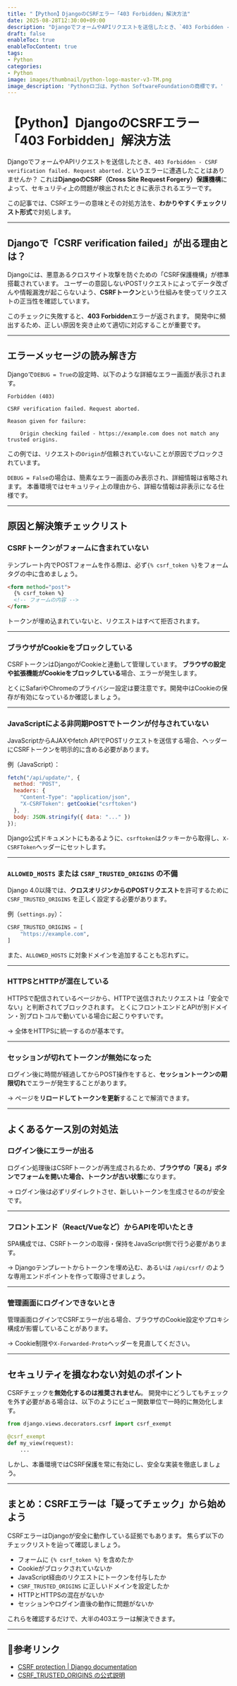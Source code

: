 ```yaml
---
title: "【Python】DjangoのCSRFエラー「403 Forbidden」解決方法"
date: 2025-08-28T12:30:00+09:00
description: "DjangoでフォームやAPIリクエストを送信したとき、`403 Forbidden - CSRF verification failed. Request aborted.` というエラーに遭遇したことはありませんか？"
draft: false
enableToc: true
enableTocContent: true
tags: 
- Python
categories: 
- Python
image: images/thumbnail/python-logo-master-v3-TM.png
image_description: 'Pythonロゴは、Python SoftwareFoundationの商標です。'
---
```


# 【Python】DjangoのCSRFエラー「403 Forbidden」解決方法

DjangoでフォームやAPIリクエストを送信したとき、`403 Forbidden - CSRF verification failed. Request aborted.` というエラーに遭遇したことはありませんか？
これは**DjangoのCSRF（Cross Site Request Forgery）保護機構**によって、セキュリティ上の問題が検出されたときに表示されるエラーです。

この記事では、CSRFエラーの意味とその対処方法を、**わかりやすくチェックリスト形式**で対処します。

---

## Djangoで「CSRF verification failed」が出る理由とは？

Djangoには、悪意あるクロスサイト攻撃を防ぐための「CSRF保護機構」が標準搭載されています。
ユーザーの意図しないPOSTリクエストによってデータ改ざんや情報漏洩が起こらないよう、**CSRFトークン**という仕組みを使ってリクエストの正当性を確認しています。

このチェックに失敗すると、**403 Forbidden**エラーが返されます。
開発中に頻出するため、正しい原因を突き止めて適切に対応することが重要です。

---

## エラーメッセージの読み解き方

Djangoで`DEBUG = True`の設定時、以下のような詳細なエラー画面が表示されます。

```
Forbidden (403)

CSRF verification failed. Request aborted.

Reason given for failure:

    Origin checking failed - https://example.com does not match any trusted origins.
```

この例では、リクエストの`Origin`が信頼されていないことが原因でブロックされています。

`DEBUG = False`の場合は、簡素なエラー画面のみ表示され、詳細情報は省略されます。
本番環境ではセキュリティ上の理由から、詳細な情報は非表示になる仕様です。

---

## 原因と解決策チェックリスト

### CSRFトークンがフォームに含まれていない

テンプレート内でPOSTフォームを作る際は、必ず`{% csrf_token %}`をフォームタグの中に含めましょう。

```html
<form method="post">
  {% csrf_token %}
  <!-- フォームの内容 -->
</form>
```

トークンが埋め込まれていないと、リクエストはすべて拒否されます。

---

### ブラウザがCookieをブロックしている

CSRFトークンはDjangoがCookieと連動して管理しています。
**ブラウザの設定や拡張機能がCookieをブロックしている**場合、エラーが発生します。

とくにSafariやChromeのプライバシー設定は要注意です。開発中はCookieの保存が有効になっているか確認しましょう。

---

### JavaScriptによる非同期POSTでトークンが付与されていない

JavaScriptからAJAXやfetch APIでPOSTリクエストを送信する場合、ヘッダーにCSRFトークンを明示的に含める必要があります。

例（JavaScript）：

```js
fetch("/api/update/", {
  method: "POST",
  headers: {
    "Content-Type": "application/json",
    "X-CSRFToken": getCookie("csrftoken")
  },
  body: JSON.stringify({ data: "..." })
});
```

Django公式ドキュメントにもあるように、`csrftoken`はクッキーから取得し、`X-CSRFToken`ヘッダーにセットします。

---

### `ALLOWED_HOSTS` または `CSRF_TRUSTED_ORIGINS` の不備

Django 4.0以降では、**クロスオリジンからのPOSTリクエスト**を許可するために `CSRF_TRUSTED_ORIGINS` を正しく設定する必要があります。

例（`settings.py`）：

```python
CSRF_TRUSTED_ORIGINS = [
    "https://example.com",
]
```

また、`ALLOWED_HOSTS` に対象ドメインを追加することも忘れずに。

---

### HTTPSとHTTPが混在している

HTTPSで配信されているページから、HTTPで送信されたリクエストは「安全でない」と判断されてブロックされます。
とくにフロントエンドとAPIが別ドメイン・別プロトコルで動いている場合に起こりやすいです。

→ 全体をHTTPSに統一するのが基本です。

---

### セッションが切れてトークンが無効になった

ログイン後に時間が経過してからPOST操作をすると、**セッショントークンの期限切れ**でエラーが発生することがあります。

→ ページを**リロードしてトークンを更新**することで解消できます。

---

## よくあるケース別の対処法

### ログイン後にエラーが出る

ログイン処理後はCSRFトークンが再生成されるため、**ブラウザの「戻る」ボタンでフォームを開いた場合、トークンが古い状態**になります。

→ ログイン後は必ずリダイレクトさせ、新しいトークンを生成させるのが安全です。

---

### フロントエンド（React/Vueなど）からAPIを叩いたとき

SPA構成では、CSRFトークンの取得・保持をJavaScript側で行う必要があります。

→ Djangoテンプレートからトークンを埋め込む、あるいは `/api/csrf/` のような専用エンドポイントを作って取得させましょう。

---

### 管理画面にログインできないとき

管理画面ログインでCSRFエラーが出る場合、ブラウザのCookie設定やプロキシ構成が影響していることがあります。

→ Cookie制限や`X-Forwarded-Proto`ヘッダーを見直してください。

---

## セキュリティを損なわない対処のポイント

CSRFチェックを**無効化するのは推奨されません**。
開発中にどうしてもチェックを外す必要がある場合は、以下のようにビュー関数単位で一時的に無効化します。

```python
from django.views.decorators.csrf import csrf_exempt

@csrf_exempt
def my_view(request):
    ...
```

しかし、本番環境ではCSRF保護を常に有効にし、安全な実装を徹底しましょう。

---

## まとめ：CSRFエラーは「疑ってチェック」から始めよう

CSRFエラーはDjangoが安全に動作している証拠でもあります。
焦らず以下のチェックリストを辿って確認しましょう。

* フォームに `{% csrf_token %}` を含めたか
* Cookieがブロックされていないか
* JavaScript経由のリクエストにトークンを付与したか
* `CSRF_TRUSTED_ORIGINS` に正しいドメインを設定したか
* HTTPとHTTPSの混在がないか
* セッションやログイン直後の動作に問題がないか

これらを確認するだけで、大半の403エラーは解決できます。

---

## 📎参考リンク

- <a href="https://docs.djangoproject.com/en/stable/ref/csrf/" target="_blank" rel="nofollow noopener">CSRF protection | Django documentation</a>
- <a href="https://docs.djangoproject.com/en/stable/ref/settings/#csrf-trusted-origins" target="_blank" rel="nofollow noopener">CSRF_TRUSTED_ORIGINS の公式説明</a>
